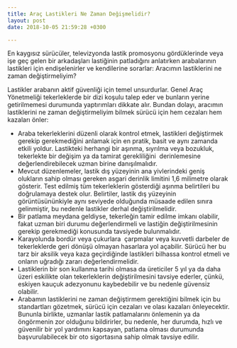 ```yaml
---
title: Araç Lastikleri Ne Zaman Değişmelidir?
layout: post
date: 2018-10-05 21:59:28 +0300

---
```

En kaygısız sürücüler, televizyonda lastik promosyonu gördüklerinde veya işe geç gelen bir arkadaşları lastiğinin patladığını anlatırken arabalarının lastikleri için endişelenirler ve kendilerine sorarlar: Aracımın lastiklerini ne zaman değiştirmeliyim?

Lastikler arabanın aktif güvenliği için temel unsurdurlar. Genel Araç Yönetmeliği tekerleklerde bir dizi koşulu talep eder ve bunların yerine getirilmemesi durumunda yaptırımları dikkate alır. Bundan dolayı, aracımın lastiklerini ne zaman değiştirmeliyim bilmek sürücü için hem cezaları hem kazaları önler:

* Araba tekerleklerini düzenli olarak kontrol etmek, lastikleri değiştirmek gerekip gerekmediğini anlamak için en pratik, basit ve aynı zamanda etkili yoldur. Lastikteki herhangi bir aşınma, sıyrılma veya bozukluk, tekerlekte bir değişim ya da tamirat gerekliliğini  derinlemesine değerlendirebilecek uzman birine danışılmalıdır. 
* Mevcut düzenlemeler, lastik dış yüzeyinin ana yivlerindeki geniş olukların sahip olması gereken asgari derinlik limitini 1,6 milimetre olarak gösterir. Test edilmiş tüm tekerleklerin gösterdiği aşınma belirtileri bu doğrulamaya destek olur. Belirtiler, lastik dış yüzeyinin görüntüsününkiyle aynı seviyede olduğunda müsaade edilen sınıra gelinmiştir, bu nedenle lastikler derhal değiştirilmelidir. 
* Bir patlama meydana geldiyse, tekerleğin tamir edilme imkanı olabilir, fakat uzman biri durumu değerlendirmeli ve lastiğin değiştirilmesinin gerekip gerekmediği konusunda tavsiyede bulunmalıdır. 
* Karayolunda bordür veya çukurlara  çarpmalar veya kuvvetli darbeler de tekerleklerde geri dönüşü olmayan hasarlara yol açabilir. Sürücü her bu tarz bir aksilik veya kaza geçirdiğinde lastikleri bilhassa kontrol etmeli ve onların uğradığı zararı değerlendirmelidir. 
* Lastiklerin bir son kullanma tarihi olmasa da üreticiler 5 yıl ya da daha üzeri eskilikte olan tekerleklerin değiştirilmesini tavsiye ederler, çünkü, eskiyen kauçuk adezyonunu kaybedebilir ve bu nedenle güvensiz olabilir.
* Arabamın lastiklerini ne zaman değiştirmem gerektiğini bilmek için bu standartları gözetmek, sürücü için cezaları ve olası kazaları önleyecektir. Bununla birlikte, uzmanlar lastik patlamalarını önlemenin ya da öngörmenin zor olduğunu bildirirler, bu nedenle, her durumda, hızlı ve güvenilir bir yol yardımını kapsayan, patlama olması durumunda başvurulabilecek bir oto sigortasına sahip olmak tavsiye edilir.  